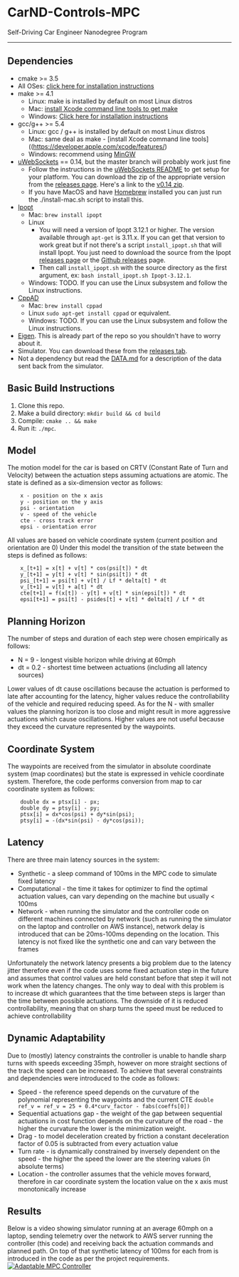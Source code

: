 # CarND-Controls-MPC
Self-Driving Car Engineer Nanodegree Program

---

## Dependencies

* cmake >= 3.5
 * All OSes: [click here for installation instructions](https://cmake.org/install/)
* make >= 4.1
  * Linux: make is installed by default on most Linux distros
  * Mac: [install Xcode command line tools to get make](https://developer.apple.com/xcode/features/)
  * Windows: [Click here for installation instructions](http://gnuwin32.sourceforge.net/packages/make.htm)
* gcc/g++ >= 5.4
  * Linux: gcc / g++ is installed by default on most Linux distros
  * Mac: same deal as make - [install Xcode command line tools]((https://developer.apple.com/xcode/features/)
  * Windows: recommend using [MinGW](http://www.mingw.org/)
* [uWebSockets](https://github.com/uWebSockets/uWebSockets) == 0.14, but the master branch will probably work just fine
  * Follow the instructions in the [uWebSockets README](https://github.com/uWebSockets/uWebSockets/blob/master/README.md) to get setup for your platform. You can download the zip of the appropriate version from the [releases page](https://github.com/uWebSockets/uWebSockets/releases). Here's a link to the [v0.14 zip](https://github.com/uWebSockets/uWebSockets/archive/v0.14.0.zip).
  * If you have MacOS and have [Homebrew](https://brew.sh/) installed you can just run the ./install-mac.sh script to install this.
* [Ipopt](https://projects.coin-or.org/Ipopt)
  * Mac: `brew install ipopt`
  * Linux
    * You will need a version of Ipopt 3.12.1 or higher. The version available through `apt-get` is 3.11.x. If you can get that version to work great but if not there's a script `install_ipopt.sh` that will install Ipopt. You just need to download the source from the Ipopt [releases page](https://www.coin-or.org/download/source/Ipopt/) or the [Github releases](https://github.com/coin-or/Ipopt/releases) page.
    * Then call `install_ipopt.sh` with the source directory as the first argument, ex: `bash install_ipopt.sh Ipopt-3.12.1`. 
  * Windows: TODO. If you can use the Linux subsystem and follow the Linux instructions.
* [CppAD](https://www.coin-or.org/CppAD/)
  * Mac: `brew install cppad`
  * Linux `sudo apt-get install cppad` or equivalent.
  * Windows: TODO. If you can use the Linux subsystem and follow the Linux instructions.
* [Eigen](http://eigen.tuxfamily.org/index.php?title=Main_Page). This is already part of the repo so you shouldn't have to worry about it.
* Simulator. You can download these from the [releases tab](https://github.com/udacity/CarND-MPC-Project/releases).
* Not a dependency but read the [DATA.md](./DATA.md) for a description of the data sent back from the simulator.

## Basic Build Instructions

1. Clone this repo.
2. Make a build directory: `mkdir build && cd build`
3. Compile: `cmake .. && make`
4. Run it: `./mpc`.

## Model
The motion model for the car is based on CRTV (Constant Rate of Turn and Velocity) between the actuation steps assuming actuations are atomic. The state is defined as a six-dimension vector as follows:
```
	x - position on the x axis
	y - position on the y axis
	psi - orientation
	v - speed of the vehicle
	cte - cross track error
	epsi - orientation error
```
All values are based on vehicle coordinate system (current position and orientation are 0)
Under this model the transition of the state between the steps is defined as follows:
```
	x_[t+1] = x[t] + v[t] * cos(psi[t]) * dt
	y_[t+1] = y[t] + v[t] * sin(psi[t]) * dt
	psi_[t+1] = psi[t] + v[t] / Lf * delta[t] * dt
	v_[t+1] = v[t] + a[t] * dt
	cte[t+1] = f(x[t]) - y[t] + v[t] * sin(epsi[t]) * dt
	epsi[t+1] = psi[t] - psides[t] + v[t] * delta[t] / Lf * dt
``` 

## Planning Horizon
The number of steps and duration of each step were chosen empirically as follows:
* N  = 9   - longest visible horizon while driving at 60mph
* dt = 0.2 - shortest time between actuations (including all latency sources)

Lower values of dt cause oscillations because the actuation is performed to late after accounting for the latency, higher values reduce the controllability of the vehicle and required reducing speed.
As for the N - with smaller values the planning horizon is too close and might result in more aggressive actuations which cause oscillations. Higher values are not useful because they exceed the curvature represented by the waypoints.

## Coordinate System
The waypoints are received from the simulator in absolute coordinate system (map coordinates) but the state is expressed in vehicle coordinate system. Therefore, the code performs conversion from map to car coordinate system as follows:
```
    double dx = ptsx[i] - px;
    double dy = ptsy[i] - py;
    ptsx[i] = dx*cos(psi) + dy*sin(psi);
    ptsy[i] = -(dx*sin(psi) - dy*cos(psi));
```

## Latency
There are three main latency sources in the system:
* Synthetic - a sleep command of 100ms in the MPC code to simulate fixed latency
* Computational - the time it takes for optimizer to find the optimal actuation values, can vary depending on the machine but usually < 100ms
* Network - when running the simulator and the controller code on different machines connected by network (such as running the simulator on the laptop and controller on AWS instance), network delay is introduced that can be 20ms-100ms depending on the location. This latency is not fixed like the synthetic one and can vary between the frames

Unfortunately the network latency presents a big problem due to the latency jitter therefore even if the code uses some fixed actuation step in the future and assumes that control values are held constant before that step it will not work when the latency changes. The only way to deal with this problem is to increase dt which guarantees that the time between steps is larger than the time between possible actuations. The downside of it is reduced controllability, meaning that on sharp turns the speed must be reduced to achieve controllability

## Dynamic Adaptability
Due to (mostly) latency constraints the controller is unable to handle sharp turns with speeds exceeding 35mph, however on more straight sections of the track the speed can be increased. To achieve that several constraints and dependencies were introduced to the code as follows:
* Speed - the reference speed depends on the curvature of the polynomial representing the waypoints and the current CTE `double ref_v = ref_v = 25 + 0.4*curv_factor - fabs(coeffs[0])`
* Sequential actuations gap - the weight of the gap between sequential actuations in cost function depends on the curvature of the road - the higher the curvature the lower is the minimization weight.
* Drag - to model deceleration created by friction a constant deceleration factor of 0.05 is subtracted from every actuation value
* Turn rate - is dynamically constrained by inversely dependent on the speed - the higher the speed the lower are the steering values (in absolute terms)
* Location - the controller assumes that the vehicle moves forward, therefore in car coordinate system the location value on the x axis must monotonically increase

## Results
Below is a video showing simulator running at an average 60mph on a laptop, sending telemetry over the network to AWS server running the controller (this code) and receiving back the actuation commands and planned path. On top of that synthetic latency of 100ms for each from is introduced in the code as per the project requirements.
[![Adaptable MPC Controller](http://j.gifs.com/DRvyK5.gif)](https://youtu.be/Ee6UDM1bswg)
